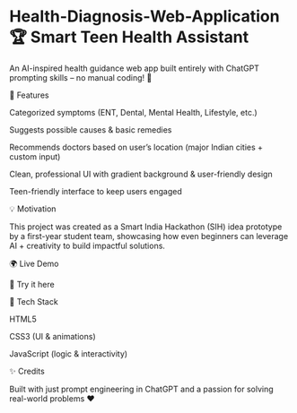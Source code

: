 # Health-Diagnosis-Web-Application🏆 Smart Teen Health Assistant

An AI-inspired health guidance web app built entirely with ChatGPT prompting skills – no manual coding! 🚀

🌟 Features

Categorized symptoms (ENT, Dental, Mental Health, Lifestyle, etc.)

Suggests possible causes & basic remedies

Recommends doctors based on user’s location (major Indian cities + custom input)

Clean, professional UI with gradient background & user-friendly design

Teen-friendly interface to keep users engaged

💡 Motivation

This project was created as a Smart India Hackathon (SIH) idea prototype by a first-year student team, showcasing how even beginners can leverage AI + creativity to build impactful solutions.

🌍 Live Demo

🔗 Try it here

📌 Tech Stack

HTML5

CSS3 (UI & animations)

JavaScript (logic & interactivity)

✨ Credits

Built with just prompt engineering in ChatGPT and a passion for solving real-world problems ❤️
